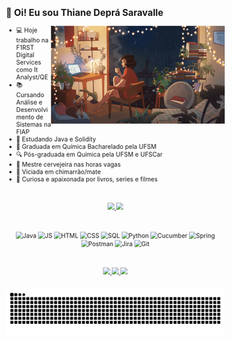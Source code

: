## 👋 Oi! Eu sou Thiane Deprá Saravalle

<img align="right" alt="Coding" width="400" src="./src/girltea.gif">

- 💻 Hoje trabalho na F1RST Digital Services como It Analyst/QE
- 📚 Cursando Análise e Desenvolvimento de Sistemas na FIAP
- 📖 Estudando Java e Solidity
- 🔭 Graduada em Química Bacharelado pela UFSM
- 🔍 Pós-graduada em Química pela UFSM e UFSCar
- 🍺 Mestre cervejeira nas horas vagas
- 🧉 Viciada em chimarrão/mate
- 🎥 Curiosa e apaixonada por livros, series e filmes

##

<div align="center">
  <br>
  <a href="https://github.com/thidepra">
    <img height="180em" src="https://github-readme-stats.vercel.app/api?username=thidepra&show_icons=true&theme=dracula&include_all_commits=true&count_private=true"/> <img height="180em" src="https://github-readme-stats.vercel.app/api/top-langs/?username=thidepra&layout=compact&langs_count=16&theme=dracula"/>
  </a>
</div>

##

<div align="center" style="display: inline_block"><br>
  <img align="center" alt="Java" height="30" width="40" src="https://cdn.jsdelivr.net/gh/devicons/devicon@latest/icons/java/java-original.svg"/>
  <img align="center" alt="JS" height="30" width="40" src="https://cdn.jsdelivr.net/gh/devicons/devicon@latest/icons/javascript/javascript-original.svg"/>
  <img align="center" alt="HTML" height="30" width="40" src="https://cdn.jsdelivr.net/gh/devicons/devicon@latest/icons/html5/html5-original.svg"/>
  <img align="center" alt="CSS" height="30" width="40" src="https://cdn.jsdelivr.net/gh/devicons/devicon@latest/icons/css3/css3-original.svg"/>  
  <img align="center" alt="SQL" height="30" width="40" src="https://cdn.jsdelivr.net/gh/devicons/devicon@latest/icons/sqldeveloper/sqldeveloper-original.svg"/>
  <img align="center" alt="Python" height="30" width="40" src="https://cdn.jsdelivr.net/gh/devicons/devicon@latest/icons/python/python-original.svg"/>
  <img align="center" alt="Cucumber" height="30" width="40" src="https://cdn.jsdelivr.net/gh/devicons/devicon@latest/icons/cucumber/cucumber-plain.svg"/> 
  <img align="center" alt="Spring" height="30" width="40" src="https://cdn.jsdelivr.net/gh/devicons/devicon@latest/icons/spring/spring-original.svg"/>
  <img align="center" alt="Postman" height="30" width="40" src="https://cdn.jsdelivr.net/gh/devicons/devicon@latest/icons/postman/postman-original.svg"/>
  <img align="center" alt="Jira" height="30" width="40" src="https://cdn.jsdelivr.net/gh/devicons/devicon@latest/icons/jira/jira-original.svg"/>
  <img align="center" alt="Git" height="30" width="40" src="https://cdn.jsdelivr.net/gh/devicons/devicon@latest/icons/git/git-original.svg"/>
</div>

##


<div align="center"><br>
  <a href="https://www.linkedin.com/in/thianedepra/" target="_blank"><img src="https://img.shields.io/badge/LinkedIn-0077B5?style=for-the-badge&logo=linkedin&logoColor=white"target="_blank">
  </a>
  <a href="https://instagram.com/thidepra" target="_blank"><img src="https://img.shields.io/badge/-Instagram-%23E4405F?style=for-the-badge&logo=instagram&logoColor=white" target="_blank">
  </a>
  <a href = "mailto:thianedepra@gmail.com"><img src="https://img.shields.io/badge/-Gmail-%23333?style=for-the-badge&logo=gmail&logoColor=white" target="_blank"></a>
</div>

##

<picture align="center">
  <source media="(prefers-color-scheme: dark)" srcset="https://raw.githubusercontent.com/thidepra/thidepra/output/github-contribution-grid-snake-dark.svg">
  <source media="(prefers-color-scheme: light)" srcset="https://raw.githubusercontent.com/thidepra/thidepra/output/github-contribution-grid-snake-dark.svg">
  <img align="center" alt="github contribution grid snake animation" src="https://raw.githubusercontent.com/thidepra/thidepra/output/github-contribution-grid-snake.svg">
</picture>

##
